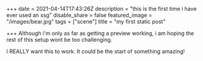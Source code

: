 +++
date = 2021-04-14T17:43:26Z
description = "this is the first time i have ever used an ssg"
disable_share = false
featured_image = "/images/bear.jpg"
tags = ["scene"]
title = "my first static post"

+++
Although i'm only as far as getting a preview working, i am hoping the rest of this setup wont be too challenging.

I REALLY want this to work. It could be the start of something amazing!